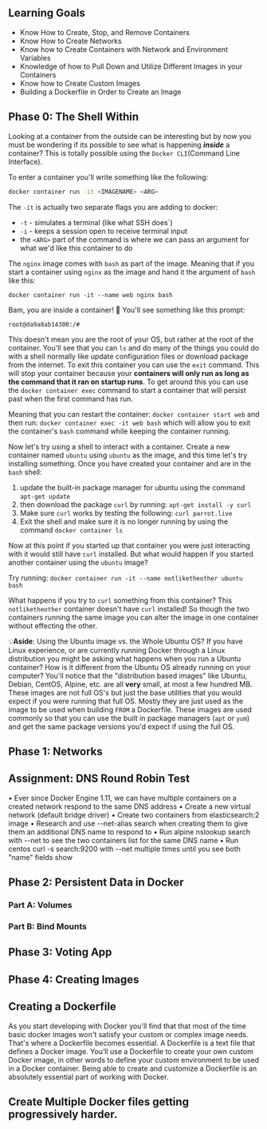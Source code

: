 
## Learning Goals
- Know How to Create, Stop, and Remove Containers
- Know How to Create Networks
- Know how to Create Containers with Network and Environment Variables
- Knowledge of how to Pull Down and Utilize Different Images in your Containers
- Know how to Create Custom Images
- Building a Dockerfile in Order to Create an Image

## Phase 0: The Shell Within

Looking at a container from the outside can be interesting but by now you must be wondering if its possible to see what is happening ***inside*** a container? This is totally possible using the `Docker CLI`(Command Line Interface).  

To enter a container you'll write something like the following:

```bash
docker container run -it <IMAGENAME> <ARG>
```

The `-it`  is actually two separate flags you are adding to docker:
* `-t` - simulates a terminal (like what SSH does`)
* `-i` - keeps a session open to receive terminal input
* the `<ARG>` part of the command is where we can pass an argument for what we'd like this container to do

The `nginx` image comes with `bash` as part of the image. Meaning that if you start a container using `nginx` as the image and hand it the argument of `bash` like this:

`docker container run -it --name web nginx bash` 

Bam, you are inside a container! 🙌  You'll see something like this prompt:

```
root@da9a8ab14300:/# 
```
This doesn't mean you are the root of your OS, but rather at the root of the container. You'll see that you can `ls` and do many of the things you could do with a shell normally like update configuration files or download package from the internet.  To exit this container you can use the `exit` command. This will stop your container because your **containers will only run as long as the command that it ran on startup runs**. To get around this you can use the `docker container exec` command to start a container that will persist past when the first command has run. 

Meaning that you can restart the container: `docker container start web` and then run: `docker container exec -it web bash` which will allow you to exit the container's `bash` command while keeping the container running. 

Now let's try using a shell to interact with a container. Create a new container named `ubuntu` using `ubuntu` as the image, and this time let's try installing something. Once you have created your container and are in the `bash` shell:

1. update the built-in package manager for ubuntu using the command `apt-get update`
2. then download the package `curl` by running: `apt-get install -y curl`
3. Make sure `curl` works by testing the following: `curl parrot.live`
4. Exit the shell and make sure it is no longer running by using the command `docker container ls`

Now at this point if you started up that container you were just interacting with it would still have `curl` installed. But what would happen if you started another container using the `ubuntu` image?

Try running:
`docker container run -it --name notliketheother ubuntu bash`

What happens if you try to `curl` something from this container? This `notliketheother` container doesn't have `curl` installed! So though the two containers running the same image you can alter the image in one container without effecting the other. 


💡**Aside**: Using the Ubuntu image vs. the Whole Ubuntu OS? If you have Linux experience, or are currently running Docker through a Linux distribution you might be asking what happens when you run a Ubuntu container? How is it different from the Ubuntu OS already running on your computer? You'll notice that the "distribution based images" like Ubuntu, Debian, CentOS, Alpine, etc. are all **very** small, at most a few hundred MB. These images are not full OS's but just the base utilities that you would expect if you were running that full OS. Mostly they are just used as the image to be used when building `FROM` a Dockerfile. These images are used commonly so that you can use the built in package managers (`apt` or `yum`) and get the same package versions you'd expect if using the full OS.


## Phase 1: Networks

## Assignment: DNS Round Robin Test
• Ever since Docker Engine 1.11, we can have multiple containers
on a created network respond to the same DNS address
• Create a new virtual network (default bridge driver)
• Create two containers from elasticsearch:2 image
• Research and use --net-alias search when creating them to
give them an additional DNS name to respond to
• Run alpine nslookup search with --net to see the two
containers list for the same DNS name
• Run centos curl -s search:9200 with --net multiple times until you see both "name" fields show

## Phase 2: Persistent Data in Docker


### Part A: Volumes


### Part B: Bind Mounts



## Phase 3: Voting App



## Phase 4: Creating Images

## Creating a Dockerfile

As you start developing with Docker you'll find that that most of the time basic docker images won't satisfy your custom or complex image needs. That's where a Dockerfile becomes essential. A Dockerfile is a text file that defines a Docker image. You’ll use a Dockerfile to create your own custom Docker image, in other words to define your custom environment to be used in a Docker container. Being able to create and customize a Dockerfile is an absolutely essential part of working with Docker.



## Create Multiple Docker files getting progressively harder. 